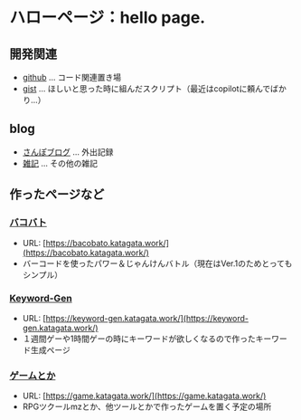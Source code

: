 # ハローページ：hello page.

## 開発関連

- [github](https://github.com/haneimo) ... コード関連置き場
- [gist](https://gist.github.com/haneimo) ... ほしいと思った時に組んだスクリプト（最近はcopilotに頼んでばかり...）

## blog

- [さんぽブログ](https://sampo-blog.katagata.work) ... 外出記録
- [雑記](https://memo.katagata.work) ... その他の雑記

## 作ったページなど

### [バコバト](https://bacobato.katagata.work/)

- URL: [https://bacobato.katagata.work/](https://bacobato.katagata.work/)
- バーコードを使ったパワー＆じゃんけんバトル（現在はVer.1のためとってもシンプル）

### [Keyword-Gen](https://keyword-gen.katagata.work/)

- URL: [https://keyword-gen.katagata.work/](https://keyword-gen.katagata.work/)
- １週間ゲーや1時間ゲーの時にキーワードが欲しくなるので作ったキーワード生成ページ

### [ゲームとか](https://game.katagata.work/)

- URL: [https://game.katagata.work/](https://game.katagata.work/)
- RPGツクールmzとか、他ツールとかで作ったゲームを置く予定の場所

